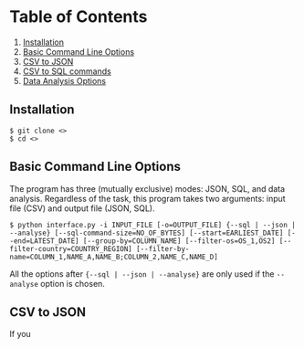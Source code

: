 # Table of Contents

1. [Installation](#installation)
2. [Basic Command Line Options](#basic-command-line-options)
3. [CSV to JSON](#csv-to-json)
4. [CSV to SQL commands](#csv-to-sql-commands)
5. [Data Analysis Options](#data-analysis-options)

## Installation

```
$ git clone <>
$ cd <>
```

## Basic Command Line Options

The program has three (mutually exclusive) modes: JSON, SQL, and data analysis. Regardless of the task, this program takes two arguments: input file (CSV) and output file (JSON, SQL).

```
$ python interface.py -i INPUT_FILE [-o=OUTPUT_FILE] {--sql | --json | --analyse} [--sql-command-size=NO_OF_BYTES] [--start=EARLIEST_DATE] [--end=LATEST_DATE] [--group-by=COLUMN_NAME] [--filter-os=OS_1,OS2] [--filter-country=COUNTRY_REGION] [--filter-by-name=COLUMN_1,NAME_A,NAME_B;COLUMN_2,NAME_C,NAME_D]
```
All the options after `{--sql | --json | --analyse}` are only used if the `--analyse` option is chosen.

## CSV to JSON

If you 